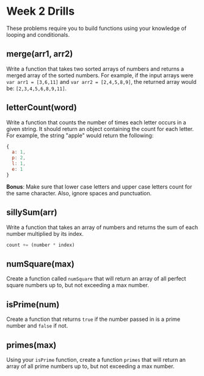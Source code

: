 # Week 2 Drills

These problems require you to build functions using your knowledge of looping and conditionals.

## merge(arr1, arr2)

Write a function that takes two sorted arrays of numbers and returns a merged array of the sorted numbers. For example, if the input arrays were `var arr1 = [3,6,11]` and `var arr2 = [2,4,5,8,9]`, the returned array would be: `[2,3,4,5,6,8,9,11]`.

## letterCount(word)

Write a function that counts the number of times each letter occurs in a given string. It should return an object containing the count for each letter. For example, the string "apple" would return the following:

```js
{
  a: 1,
  p: 2,
  l: 1,
  e: 1
}
```

**Bonus**: Make sure that lower case letters and upper case letters count for the same character. Also, ignore spaces and punctuation.

## sillySum(arr)

Write a function that takes an array of numbers and returns the sum of each number multiplied by its index.

```js
count += (number * index)
```

## numSquare(max)

Create a function called `numSquare` that will return an array of all perfect square numbers up to, but not exceeding a max number.

## isPrime(num)

Create a function that returns `true` if the number passed in is a prime number and `false` if not.

## primes(max)

Using your `isPrime` function, create a function `primes` that will return an array of all prime numbers up to, but not exceeding a max number.
